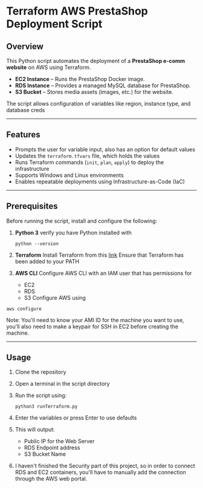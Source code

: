 # Terraform AWS PrestaShop Deployment Script

## Overview

This Python script automates the deployment of a **PrestaShop e-comm website** on AWS using Terraform.

- **EC2 Instance** – Runs the PrestaShop Docker image.
- **RDS Instance** – Provides a managed MySQL database for PrestaShop.
- **S3 Bucket** – Stores media assets (images, etc.) for the website.

The script allows configuration of variables like region, instance type, and database creds


---


## Features

- Prompts the user for variable input, also has an option for default values
- Updates the `terraform.tfvars` file, which holds the values 
- Runs Terraform commands (`init`, `plan`, `apply`) to deploy the infrastructure
- Supports Windows and Linux environments
- Enables repeatable deployments using Infrastructure-as-Code (IaC)


---


## Prerequisites

Before running the script, install and configure the following:

1. **Python 3**
   verify you have Python installed with
   ```
   python --version
   ```

2. **Terraform**
   Install Terraform from this [link](https://developer.hashicorp.com/terraform/install)
   Ensure that Terraform has been added to your PATH
   
3. **AWS CLI**
   Configure AWS CLI with an IAM user that has permissions for
   - EC2
   - RDS
   - S3
   Configure AWS using
  ```
  aws configure
  ```

Note: You'll need to know your AMI ID for the machine you want to use, you'll also need to make a keypair for SSH in EC2 before creating the machine.


---


## Usage
1. Clone the repository
2. Open a terminal in the script directory
3. Run the script using:
   ```
   python3 runTerraform.py
   ```
4. Enter the variables or press Enter to use defaults
5. This will output:
   - Public IP for the Web Server
   - RDS Endpoint address
   - S3 Bucket Name

6. I haven't finished the Security part of this project, so in order to connect RDS and EC2 containers, you'll have to manually add the connection through the AWS web portal.
